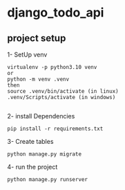# django_todo_api
## project setup

1- SetUp venv
```
virtualenv -p python3.10 venv
or
python -m venv .venv
then
source .venv/bin/activate (in linux)
.venv/Scripts/activate (in windows)


```

2- install Dependencies
```
pip install -r requirements.txt
```


3- Create tables
```
python manage.py migrate
```

4- run the project
```
python manage.py runserver
```

